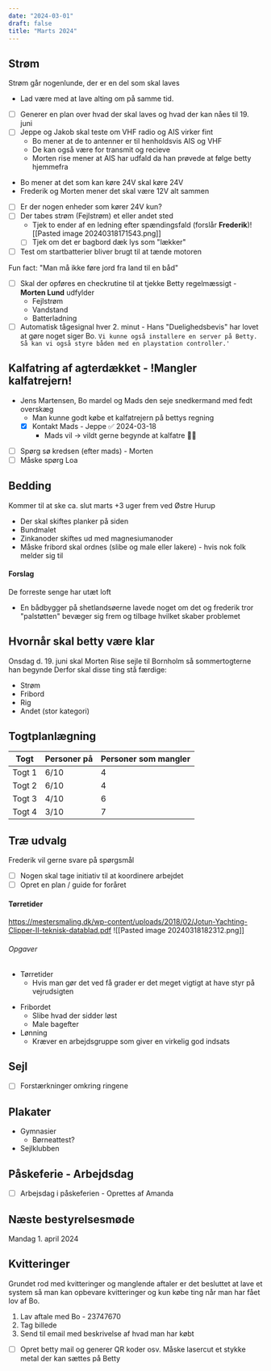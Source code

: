 ```yaml
---
date: "2024-03-01"
draft: false
title: "Marts 2024"
---
```


## Strøm

Strøm går nogenlunde, der er en del som skal laves

- Lad være med at lave alting om på samme tid.

* [ ] Generer en plan over hvad der skal laves og hvad der kan nåes til 19. juni
* [ ] Jeppe og Jakob skal teste om VHF radio og AIS virker fint
  - Bo mener at de to antenner er til henholdsvis AIS og VHF
  - De kan også være for transmit og recieve
  - Morten rise mener at AIS har udfald da han prøvede at følge betty hjemmefra
* Bo mener at det som kan køre 24V skal køre 24V
* Frederik og Morten mener det skal være 12V alt sammen
* [ ] Er der nogen enheder som kører 24V kun?
* [ ] Der tabes strøm (Fejlstrøm) et eller andet sted
  - Tjek to ender af en ledning efter spændingsfald (forslår **Frederik**)![[Pasted image 20240318171543.png]]
  - [ ] Tjek om det er bagbord dæk lys som "lækker"
* [ ] Test om startbatterier bliver brugt til at tænde motoren

Fun fact: "Man må ikke føre jord fra land til en båd"

- [ ] Skal der opføres en checkrutine til at tjekke Betty regelmæssigt - **Morten Lund** udfylder
  - Fejlstrøm
  - Vandstand
  - Batterladning
- [ ] Automatisk tågesignal hver 2. minut - Hans "Duelighedsbevis" har lovet at gøre noget siger Bo.
      `Vi kunne også installere en server på Betty. Så kan vi også styre båden med en playstation controller.'`

## Kalfatring af agterdækket - !Mangler kalfatrejern!

- Jens Martensen, Bo mardel og Mads den seje snedkermand med fedt overskæg
  - Man kunne godt købe et kalfatrejern på bettys regning
  - [x] Kontakt Mads - Jeppe ✅ 2024-03-18
    - Mads vil -> vildt gerne begynde at kalfatre 👍🏼
- [ ] Spørg sø kredsen (efter mads) - Morten
- [ ] Måske spørg Loa

## Bedding

Kommer til at ske ca. slut marts +3 uger frem ved Østre Hurup

- Der skal skiftes planker på siden
- Bundmalet
- Zinkanoder skiftes ud med magnesiumanoder
- Måske fribord skal ordnes (slibe og male eller lakere) - hvis nok folk melder sig til

#### Forslag

De forreste senge har utæt loft

- En bådbygger på shetlandsøerne lavede noget om det og frederik tror "palstøtten" bevæger sig frem og tilbage hvilket skaber problemet

## Hvornår skal betty være klar

Onsdag d. 19. juni skal Morten Rise sejle til Bornholm så sommertogterne han begynde
Derfor skal disse ting stå færdige:

- Strøm
- Fribord
- Rig
- Andet (stor kategori)

## Togtplanlægning

| Togt   | Personer på | Personer som mangler |
| ------ | ----------- | -------------------- |
| Togt 1 | 6/10        | 4                    |
| Togt 2 | 6/10        | 4                    |
| Togt 3 | 4/10        | 6                    |
| Togt 4 | 3/10        | 7                    |

## Træ udvalg

Frederik vil gerne svare på spørgsmål

- [ ] Nogen skal tage initiativ til at koordinere arbejdet
- [ ] Opret en plan / guide for foråret

#### Tørretider

https://mestersmaling.dk/wp-content/uploads/2018/02/Jotun-Yachting-Clipper-II-teknisk-datablad.pdf
![[Pasted image 20240318182312.png]]

###### Opgaver

- Tørretider
  - Hvis man gør det ved få grader er det meget vigtigt at have styr på vejrudsigten

* Fribordet
  - Slibe hvad der sidder løst
  - Male bagefter
* Lønning
  - Kræver en arbejdsgruppe som giver en virkelig god indsats

## Sejl

- [ ] Forstærkninger omkring ringene

## Plakater

- Gymnasier
  - Børneattest?
- Sejlklubben

## Påskeferie - Arbejdsdag

- [ ] Arbejsdag i påskeferien - Oprettes af Amanda

## Næste bestyrelsesmøde

Mandag 1. april 2024

## Kvitteringer

Grundet rod med kvitteringer og manglende aftaler er det besluttet at lave et system så man kan opbevare kvitteringer og kun købe ting når man har fået lov af Bo.

1. Lav aftale med Bo - 23747670
2. Tag billede
3. Send til email med beskrivelse af hvad man har købt

- [ ] Opret betty mail og generer QR koder osv. Måske lasercut et stykke metal der kan sættes på Betty
